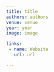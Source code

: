```yaml
---
title: title
authors: authors
venue: venue
year: year
image: image

links:
 - name: Website
   url: url

---
```

